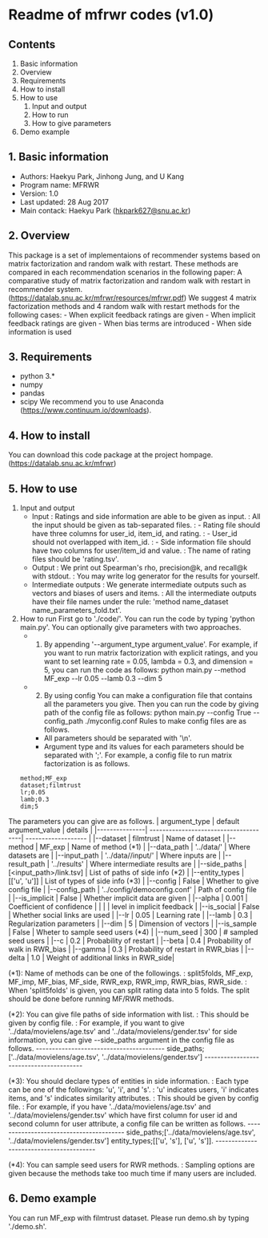 
# Readme of mfrwr codes (v1.0)


## Contents

1. Basic information
2. Overview
3. Requirements
4. How to install
5. How to use
	1) Input and output
	2) How to run
	3) How to give parameters
6. Demo example



## 1. Basic information

- Authors: Haekyu Park, Jinhong Jung, and U Kang
- Program name: MFRWR
- Version: 1.0
- Last updated: 28 Aug 2017
- Main contack: Haekyu Park (hkpark627@snu.ac.kr)



## 2. Overview

This package is a set of implementaions of recommender systems based on matrix factorization and random walk with restart.
These methods are compared in each recommendation scenarios in the following paper: A comparative study of matrix factorization and random walk with restart in recommender system. (https://datalab.snu.ac.kr/mfrwr/resources/mfrwr.pdf)
We suggest 4 matrix factorization methods and 4 random walk with restart methods for the following cases:
	- When explicit feedback ratings are given
	- When implicit feedback ratings are given
	- When bias terms are introduced
	- When side information is used



## 3. Requirements

- python 3.*
- numpy
- pandas
- scipy
We recommend you to use Anaconda (https://www.continuum.io/downloads).


## 4. How to install
You can download this code package at the project hompage. (https://datalab.snu.ac.kr/mfrwr)


## 5. How to use

1) Input and output
	- Input
		: Ratings and side information are able to be given as input.
		: All the input should be given as tab-separated files.
		:	- Rating file should have three columns for user_id, item_id, and rating.
		:	- User_id should not overlapped with item_id.
		:	- Side information file should have two columns for user/item_id and value.
		: The name of rating files should be 'rating.tsv'.
	- Output
		: We print out Spearman's rho, precision@k, and recall@k with stdout.
		: You may write log generator for the results for yourself.
	- Intermediate outputs
		: We generate intermediate outputs such as vectors and biases of users and items.
		: All the intermediate outputs have their file names under the rule: 'method name_dataset name_parameters_fold.txt'.
2) How to run
First go to './code/'.
You can run the code by typing 'python main.py'.
You can optionally give parameters with two approaches.
	* 1) By appending '--argument_type argument_value'.
	For example, if you want to run matrix factorization with explicit ratings, and you want to set learning rate = 0.05, lambda = 0.3, and dimension = 5, 
	you can run the code as follows:
	python main.py --method MF_exp --lr 0.05 --lamb 0.3 --dim 5

	* 2) By using config
	You can make a configuration file that contains all the parameters you give.
	Then you can run the code by giving path of the config file as follows: 
	python main.py --config True --config_path ./myconfig.conf
	Rules to make config files are as follows.
		- All parameters should be separated with '\n'.
		- Argument type and its values for each parameters should be separated with ';'.
	For example, a config file to run matrix factorization is as follows.
	```
	method;MF_exp
	dataset;filmtrust
	lr;0.05
	lamb;0.3
	dim;5
	```

The parameters you can give are as follows.
	| argument_type	|	default argument_value		|	details       			|
	|---------------| --------------------------------------| ------------------- 			|
	|--dataset 	| filmtrust				| Name of dataset			|
	|--method 	| MF_exp				| Name of method (*1)			|
	|--data_path	| '../data/'				| Where datasets are			|
	|--input_path	| '../data/<dataset>/input/'		| Where inputs are			|
	|--result_path	| '../results'				| Where intermediate results are	|
	|--side_paths	| [<input_path>/link.tsv]		| List of paths of side info (*2)	|
	|--entity_types	| [['u', 'u']]				| List of types of side info (*3)	|
	|--config 	| False					| Whether to give config file		|
	|--config_path	| '../config/democonfig.conf'		| Path of config file			|
	|--is_implicit	| False					| Whether implicit data are given	|
	|--alpha	| 0.001					| Coefficient of confidence 		|
	|		|					|    level in implicit feedback		|
	|--is_social	| False					| Whether social links are used		|
	|--lr 		| 0.05					| Learning rate				|
	|--lamb 	| 0.3					| Regularization parameters		|
	|--dim 		| 5					| Dimension of vectors			|
	|--is_sample	| False					| Wheter to sample seed users (*4) 	|
	|--num_seed	| 300					| # sampled seed users			|
	|--c 		| 0.2					| Probability of restart		|
	|--beta		| 0.4					| Probability of walk in RWR_bias	|
	|--gamma	| 0.3					| Probability of restart in RWR_bias	|
	|--delta	| 1.0					| Weight of additional links in RWR_side|    

(*1): Name of methods can be one of the followings.
	: split5folds, MF_exp, MF_imp, MF_bias, MF_side, RWR_exp, RWR_imp, RWR_bias, RWR_side.
	: When 'split5folds' is given, you can split rating data into 5 folds.
	The split should be done before running MF/RWR methods.

(*2): You can give file paths of side information with list.
	: This should be given by config file.
	: For example, if you want to give '../data/movielens/age.tsv' and '../data/movielens/gender.tsv' for side information, you can give --side_paths argument in the config file as follows.
	----------------------------------------
	side_paths;['../data/movielens/age.tsv', '../data/movielens/gender.tsv']
	----------------------------------------

(*3): You should declare types of entities in side information.
	: Each type can be one of the followings: 'u', 'i', and 's'.
	: 'u' indicates users, 'i' indicates items, and 's' indicates similarity attributes.
	: This should be given by config file.
	: For example, if you have '../data/movielens/age.tsv' and '../data/movielens/gender.tsv' which have first column for user id and second column for user attribute, a config file can be written as follows.
	----------------------------------------
	side_paths;['../data/movielens/age.tsv', '../data/movielens/gender.tsv']
	entity_types;[['u', 's'], ['u', 's']].
	----------------------------------------

(*4): You can sample seed users for RWR methods.
	: Sampling options are given because the methods take too much time if many users are included.



## 6. Demo example
You can run MF_exp with filmtrust dataset.
Please run demo.sh by typing './demo.sh'.

